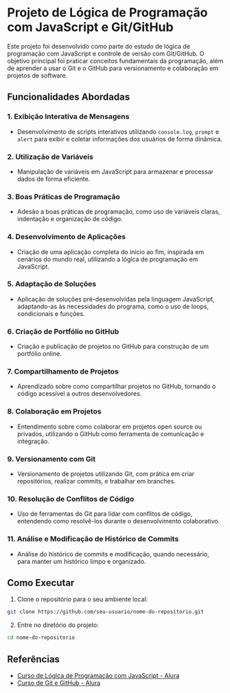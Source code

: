 # Projeto de Lógica de Programação com JavaScript e Git/GitHub

Este projeto foi desenvolvido como parte do estudo de lógica de programação com JavaScript e controle de versão com Git/GitHub. 
O objetivo principal foi praticar conceitos fundamentais da programação, além de aprender a usar o Git e o GitHub para versionamento e colaboração em projetos de software.

## Funcionalidades Abordadas

### 1. Exibição Interativa de Mensagens
- Desenvolvimento de scripts interativos utilizando `console.log`, `prompt` e `alert` para exibir e coletar informações dos usuários de forma dinâmica.

### 2. Utilização de Variáveis
- Manipulação de variáveis em JavaScript para armazenar e processar dados de forma eficiente.

### 3. Boas Práticas de Programação
- Adesão a boas práticas de programação, como uso de variáveis claras, indentação e organização de código.

### 4. Desenvolvimento de Aplicações
- Criação de uma aplicação completa do início ao fim, inspirada em cenários do mundo real, utilizando a lógica de programação em JavaScript.

### 5. Adaptação de Soluções
- Aplicação de soluções pré-desenvolvidas pela linguagem JavaScript, adaptando-as às necessidades do programa, como o uso de loops, condicionais e funções.

### 6. Criação de Portfólio no GitHub
- Criação e publicação de projetos no GitHub para construção de um portfólio online.

### 7. Compartilhamento de Projetos
- Aprendizado sobre como compartilhar projetos no GitHub, tornando o código acessível a outros desenvolvedores.

### 8. Colaboração em Projetos
- Entendimento sobre como colaborar em projetos open source ou privados, utilizando o GitHub como ferramenta de comunicação e integração.

### 9. Versionamento com Git
- Versionamento de projetos utilizando Git, com prática em criar repositórios, realizar commits, e trabalhar em branches.

### 10. Resolução de Conflitos de Código
- Uso de ferramentas do Git para lidar com conflitos de código, entendendo como resolvê-los durante o desenvolvimento colaborativo.

### 11. Análise e Modificação de Histórico de Commits
- Análise do histórico de commits e modificação, quando necessário, para manter um histórico limpo e organizado.

## Como Executar

1. Clone o repositório para o seu ambiente local:

```bash
git clone https://github.com/seu-usuario/nome-do-repositorio.git
```

2. Entre no diretório do projeto:

```bash
cd nome-do-repositorio
```
## Referências

- [Curso de Lógica de Programação com JavaScript - Alura](https://cursos.alura.com.br/course/logica-programacao-mergulhe-programacao-javascript)
- [Curso de Git e GitHub - Alura](https://cursos.alura.com.br/course/git-github-compartilhando-colaborando-projetos)
